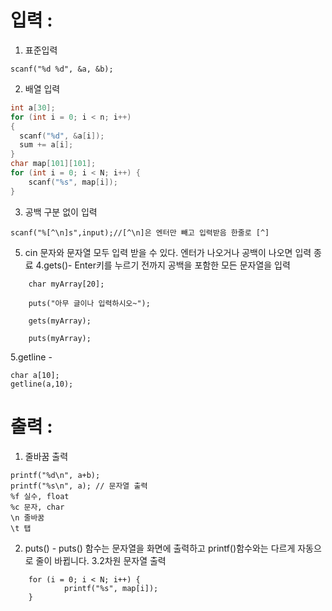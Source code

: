 # 입력 :

1. 표준입력
```
scanf("%d %d", &a, &b);
```
2. 배열 입력

```c++
int a[30];
for (int i = 0; i < n; i++)
{
  scanf("%d", &a[i]);
  sum += a[i];
} 
char map[101][101];
for (int i = 0; i < N; i++) {
	scanf("%s", map[i]);
}
```
3. 공백 구분 없이 입력
```
scanf("%[^\n]s",input);//[^\n]은 엔터만 빼고 입력받음 한줄로 [^]
```
5. cin 문자와 문자열 모두 입력 받을 수 있다. 엔터가 나오거나 공백이 나오면 입력 종료
4.gets()- Enter키를 누르기 전까지 공백을 포함한 모든 문자열을 입력
```
	char myArray[20];

	puts("아무 글이나 입력하시오~");

	gets(myArray);

	puts(myArray);
```
5.getline -
```
char a[10];
getline(a,10);
```
# 출력 :
1. 줄바꿈 출력
```
printf("%d\n", a+b);
printf("%s\n", a); // 문자열 출력
%f 실수, float
%c 문자, char
\n 줄바꿈
\t 탭
```
2. puts() - puts() 함수는 문자열을 화면에 출력하고 printf()함수와는 다르게 자동으로 줄이 바뀝니다.
3.2차원 문자열 출력
```
	for (i = 0; i < N; i++) {
			printf("%s", map[i]);
	}
```
